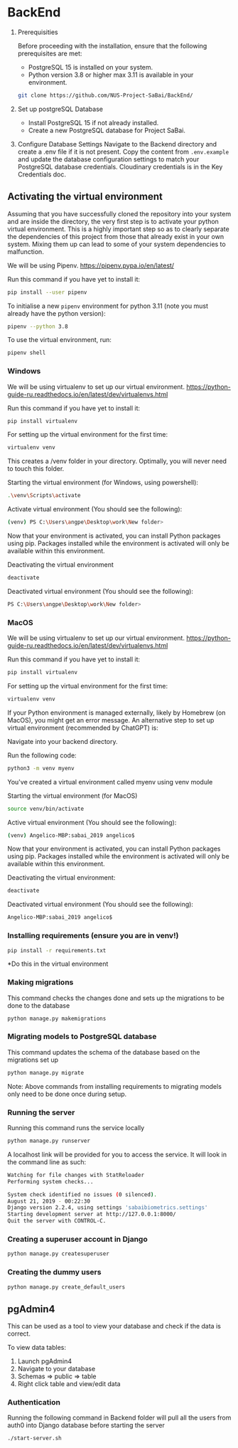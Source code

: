 # BackEnd

1. Prerequisities

   Before proceeding with the installation, ensure that the following prerequisites are met:

   - PostgreSQL 15 is installed on your system.
   - Python version 3.8 or higher max 3.11 is available in your environment.

   ```bash
   git clone https://github.com/NUS-Project-SaBai/BackEnd/
   ```

2. Set up postgreSQL Database

   - Install PostgreSQL 15 if not already installed.
   - Create a new PostgreSQL database for Project SaBai.

3. Configure Database Settings
   Navigate to the Backend directory and create a .env file if it is not present. Copy the content from `.env.example` and update the database configuration settings to match your PostgreSQL database credentials. Cloudinary credentials is in the Key Credentials doc.

## Activating the virtual environment

Assuming that you have successfully cloned the repository into your system and are inside the directory, the very first step is to activate your python virtual environment. This is a highly important step so as to clearly separate the dependencies of this project from those that already exist in your own system. Mixing them up can lead to some of your system dependencies to malfunction.

We will be using Pipenv. <https://pipenv.pypa.io/en/latest/>

Run this command if you have yet to install it:

```bash
pip install --user pipenv
```

To initialise a new `pipenv` environment for python 3.11 (note you must already have the python version):

```bash
pipenv --python 3.8
```

To use the virtual environment, run:

```bash
pipenv shell
```

### Windows

We will be using virtualenv to set up our virtual environment. <https://python-guide-ru.readthedocs.io/en/latest/dev/virtualenvs.html>

Run this command if you have yet to install it:

```bash
pip install virtualenv
```

For setting up the virtual environment for the first time:

```bash
virtualenv venv
```

This creates a /venv folder in your directory. Optimally, you will never need to touch this folder.

Starting the virtual environment (for Windows, using powershell):

```bash
.\venv\Scripts\activate
```

Activate virtual environment (You should see the following):

```bash
(venv) PS C:\Users\angpe\Desktop\work\New folder>
```

Now that your environment is activated, you can install Python packages using pip. Packages installed while the environment is activated will only be available within this environment.

Deactivating the virtual environment

```bash
deactivate
```

Deactivated virtual environment (You should see the following):

```bash
PS C:\Users\angpe\Desktop\work\New folder>
```

### MacOS

We will be using virtualenv to set up our virtual environment. <https://python-guide-ru.readthedocs.io/en/latest/dev/virtualenvs.html>

Run this command if you have yet to install it:

```bash
pip install virtualenv
```

For setting up the virtual environment for the first time:

```bash
virtualenv venv
```

If your Python environment is managed externally, likely by Homebrew (on MacOS), you might get an error message. An alternative step to set up virtual environment (recommended by ChatGPT) is:

Navigate into your backend directory.

Run the following code:

```bash
python3 -m venv myenv
```

You've created a virtual environment called myenv using venv module

Starting the virtual environment (for MacOS)

```bash
source venv/bin/activate
```

Active virtual environment (You should see the following):

```bash
(venv) Angelico-MBP:sabai_2019 angelico$
```

Now that your environment is activated, you can install Python packages using pip. Packages installed while the environment is activated will only be available within this environment.

Deactivating the virtual environment:

```bash
deactivate
```

Deactivated virtual environment (You should see the following):

```bash
Angelico-MBP:sabai_2019 angelico$
```

### Installing requirements (ensure you are in venv!)

```bash
pip install -r requirements.txt
```

\*Do this in the virtual environment

### Making migrations

This command checks the changes done and sets up the migrations to be done to the database

```bash
python manage.py makemigrations
```

### Migrating models to PostgreSQL database

This command updates the schema of the database based on the migrations set up

```bash
python manage.py migrate
```

Note: Above commands from installing requirements to migrating models only need to be done once during setup.

### Running the server

Running this command runs the service locally

```bash
python manage.py runserver
```

A localhost link will be provided for you to access the service. It will look in the command line as such:

```bash
Watching for file changes with StatReloader
Performing system checks...

System check identified no issues (0 silenced).
August 21, 2019 - 00:22:30
Django version 2.2.4, using settings 'sabaibiometrics.settings'
Starting development server at http://127.0.0.1:8000/
Quit the server with CONTROL-C.
```

### Creating a superuser account in Django

```bash
python manage.py createsuperuser
```

### Creating the dummy users

```bash
python manage.py create_default_users
```

## pgAdmin4

This can be used as a tool to view your database and check if the data is correct.

To view data tables:

1.  Launch pgAdmin4
2.  Navigate to your database
3.  Schemas => public => table
4.  Right click table and view/edit data

### Authentication

Running the following command in Backend folder will pull all the users from auth0 into Django database before starting the server

```bash
./start-server.sh
```
